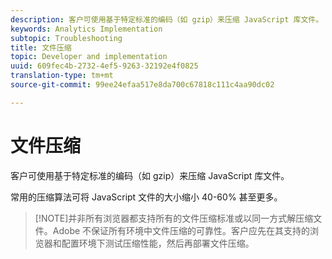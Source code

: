 ```yaml
---
description: 客户可使用基于特定标准的编码（如 gzip）来压缩 JavaScript 库文件。
keywords: Analytics Implementation
subtopic: Troubleshooting
title: 文件压缩
topic: Developer and implementation
uuid: 609fec4b-2732-4ef5-9263-32192e4f0825
translation-type: tm+mt
source-git-commit: 99ee24efaa517e8da700c67818c111c4aa90dc02

---
```



# 文件压缩

客户可使用基于特定标准的编码（如 gzip）来压缩 JavaScript 库文件。

常用的压缩算法可将 JavaScript 文件的大小缩小 40-60% 甚至更多。

> [!NOTE]并非所有浏览器都支持所有的文件压缩标准或以同一方式解压缩文件。Adobe 不保证所有环境中文件压缩的可靠性。客户应先在其支持的浏览器和配置环境下测试压缩性能，然后再部署文件压缩。

